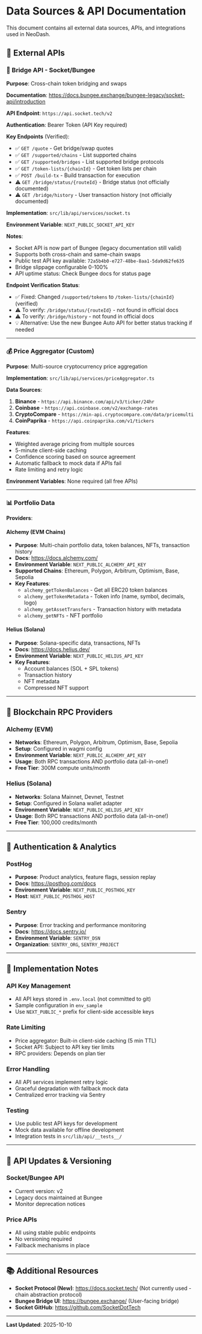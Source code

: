 # Data Sources & API Documentation

This document contains all external data sources, APIs, and integrations used in NeoDash.

## 📡 External APIs

### 🌉 Bridge API - Socket/Bungee

**Purpose**: Cross-chain token bridging and swaps

**Documentation**: https://docs.bungee.exchange/bungee-legacy/socket-api/introduction

**API Endpoint**: `https://api.socket.tech/v2`

**Authentication**: Bearer Token (API Key required)

**Key Endpoints** (Verified):

- ✅ `GET /quote` - Get bridge/swap quotes
- ✅ `GET /supported/chains` - List supported chains
- ✅ `GET /supported/bridges` - List supported bridge protocols
- ✅ `GET /token-lists/{chainId}` - Get token lists per chain
- ✅ `POST /build-tx` - Build transaction for execution
- ⚠️ `GET /bridge/status/{routeId}` - Bridge status (not officially documented)
- ⚠️ `GET /bridge/history` - User transaction history (not officially documented)

**Implementation**: `src/lib/api/services/socket.ts`

**Environment Variable**: `NEXT_PUBLIC_SOCKET_API_KEY`

**Notes**:

- Socket API is now part of Bungee (legacy documentation still valid)
- Supports both cross-chain and same-chain swaps
- Public test API key available: `72a5b4b0-e727-48be-8aa1-5da9d62fe635`
- Bridge slippage configurable 0-100%
- API uptime status: Check Bungee docs for status page

**Endpoint Verification Status**:

- ✅ Fixed: Changed `/supported/tokens` to `/token-lists/{chainId}` (verified)
- ⚠️ To verify: `/bridge/status/{routeId}` - not found in official docs
- ⚠️ To verify: `/bridge/history` - not found in official docs
- 💡 Alternative: Use the new Bungee Auto API for better status tracking if needed

---

### 💰 Price Aggregator (Custom)

**Purpose**: Multi-source cryptocurrency price aggregation

**Implementation**: `src/lib/api/services/priceAggregator.ts`

**Data Sources**:

1. **Binance** - `https://api.binance.com/api/v3/ticker/24hr`
2. **Coinbase** - `https://api.coinbase.com/v2/exchange-rates`
3. **CryptoCompare** - `https://min-api.cryptocompare.com/data/pricemulti`
4. **CoinPaprika** - `https://api.coinpaprika.com/v1/tickers`

**Features**:

- Weighted average pricing from multiple sources
- 5-minute client-side caching
- Confidence scoring based on source agreement
- Automatic fallback to mock data if APIs fail
- Rate limiting and retry logic

**Environment Variables**: None required (all free APIs)

---

### 📊 Portfolio Data

**Providers**:

#### Alchemy (EVM Chains)

- **Purpose**: Multi-chain portfolio data, token balances, NFTs, transaction history
- **Docs**: https://docs.alchemy.com/
- **Environment Variable**: `NEXT_PUBLIC_ALCHEMY_API_KEY`
- **Supported Chains**: Ethereum, Polygon, Arbitrum, Optimism, Base, Sepolia
- **Key Features**:
  - `alchemy_getTokenBalances` - Get all ERC20 token balances
  - `alchemy_getTokenMetadata` - Token info (name, symbol, decimals, logo)
  - `alchemy_getAssetTransfers` - Transaction history with metadata
  - `alchemy_getNFTs` - NFT portfolio

#### Helius (Solana)

- **Purpose**: Solana-specific data, transactions, NFTs
- **Docs**: https://docs.helius.dev/
- **Environment Variable**: `NEXT_PUBLIC_HELIUS_API_KEY`
- **Key Features**:
  - Account balances (SOL + SPL tokens)
  - Transaction history
  - NFT metadata
  - Compressed NFT support

---

## 🔗 Blockchain RPC Providers

### Alchemy (EVM)

- **Networks**: Ethereum, Polygon, Arbitrum, Optimism, Base, Sepolia
- **Setup**: Configured in wagmi config
- **Environment Variable**: `NEXT_PUBLIC_ALCHEMY_API_KEY`
- **Usage**: Both RPC transactions AND portfolio data (all-in-one!)
- **Free Tier**: 300M compute units/month

### Helius (Solana)

- **Networks**: Solana Mainnet, Devnet, Testnet
- **Setup**: Configured in Solana wallet adapter
- **Environment Variable**: `NEXT_PUBLIC_HELIUS_API_KEY`
- **Usage**: Both RPC transactions AND portfolio data (all-in-one!)
- **Free Tier**: 100,000 credits/month

---

## 🔐 Authentication & Analytics

### PostHog

- **Purpose**: Product analytics, feature flags, session replay
- **Docs**: https://posthog.com/docs
- **Environment Variable**: `NEXT_PUBLIC_POSTHOG_KEY`
- **Host**: `NEXT_PUBLIC_POSTHOG_HOST`

### Sentry

- **Purpose**: Error tracking and performance monitoring
- **Docs**: https://docs.sentry.io/
- **Environment Variable**: `SENTRY_DSN`
- **Organization**: `SENTRY_ORG`, `SENTRY_PROJECT`

---

## 📝 Implementation Notes

### API Key Management

- All API keys stored in `.env.local` (not committed to git)
- Sample configuration in `env_sample`
- Use `NEXT_PUBLIC_*` prefix for client-side accessible keys

### Rate Limiting

- Price aggregator: Built-in client-side caching (5 min TTL)
- Socket API: Subject to API key tier limits
- RPC providers: Depends on plan tier

### Error Handling

- All API services implement retry logic
- Graceful degradation with fallback mock data
- Centralized error tracking via Sentry

### Testing

- Use public test API keys for development
- Mock data available for offline development
- Integration tests in `src/lib/api/__tests__/`

---

## 🔄 API Updates & Versioning

### Socket/Bungee API

- Current version: v2
- Legacy docs maintained at Bungee
- Monitor deprecation notices

### Price APIs

- All using stable public endpoints
- No versioning required
- Fallback mechanisms in place

---

## 📚 Additional Resources

- **Socket Protocol (New)**: https://docs.socket.tech/ (Not currently used - chain abstraction protocol)
- **Bungee Bridge UI**: https://bungee.exchange/ (User-facing bridge)
- **Socket GitHub**: https://github.com/SocketDotTech

---

**Last Updated**: 2025-10-10
